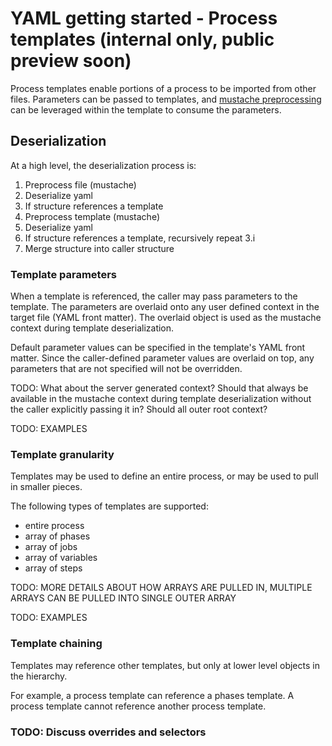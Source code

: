 # YAML getting started - Process templates (internal only, public preview soon)

Process templates enable portions of a process to be imported from other files. Parameters can be
passed to templates, and [mustache preprocessing](yamlgettingstarted-mustache.md) can be leveraged
within the template to consume the parameters.

## Deserialization

At a high level, the deserialization process is:

1. Preprocess file (mustache)
1. Deserialize yaml
1. If structure references a template
 1. Preprocess template (mustache)
 1. Deserialize yaml
 1. If structure references a template, recursively repeat 3.i
 1. Merge structure into caller structure

### Template parameters

When a template is referenced, the caller may pass parameters to the template. The parameters are
overlaid onto any user defined context in the target file (YAML front matter). The overlaid object
is used as the mustache context during template deserialization.

Default parameter values can be specified in the template's YAML front matter. Since the caller-defined
parameter values are overlaid on top, any parameters that are not specified will not be overridden.

TODO: What about the server generated context? Should that always be available in the mustache context
during template deserialization without the caller explicitly passing it in? Should all outer root context?

TODO: EXAMPLES

### Template granularity

Templates may be used to define an entire process, or may be used to pull in smaller pieces.

The following types of templates are supported:
- entire process
- array of phases
- array of jobs
- array of variables
- array of steps

TODO: MORE DETAILS ABOUT HOW ARRAYS ARE PULLED IN, MULTIPLE ARRAYS CAN BE PULLED INTO SINGLE OUTER ARRAY

TODO: EXAMPLES

### Template chaining

Templates may reference other templates, but only at lower level objects in the hierarchy.

For example, a process template can reference a phases template. A process template cannot reference another process template.

### TODO: Discuss overrides and selectors
